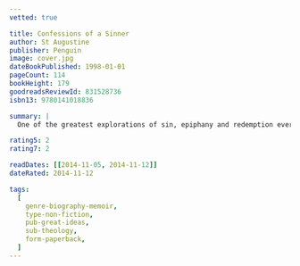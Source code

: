 ```yaml
---
vetted: true

title: Confessions of a Sinner
author: St Augustine
publisher: Penguin
image: cover.jpg
dateBookPublished: 1998-01-01
pageCount: 114
bookHeight: 179
goodreadsReviewId: 831528736
isbn13: 9780141018836

summary: |
  One of the greatest explorations of sin, epiphany and redemption ever written, the Confessions of Saint Augustine continue to shape our ideas with their passionate declaration of the life-changing power of faith.

rating5: 2
rating7: 2

readDates: [[2014-11-05, 2014-11-12]]
dateRated: 2014-11-12

tags:
  [
    genre-biography-memoir,
    type-non-fiction,
    pub-great-ideas,
    sub-theology,
    form-paperback,
  ]
---
```

